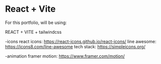 # React + Vite

For this portfolio, will be using:

REACT + VITE + tailwindcss

-icons
react icons: https://react-icons.github.io/react-icons/
line awesome: https://icons8.com/line-awesome
tech stack: https://simpleicons.org/

-animation
framer motion: https://www.framer.com/motion/
